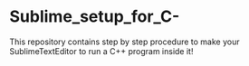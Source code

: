 # Sublime_setup_for_C-

This repository contains step by step procedure to make your SublimeTextEditor to run a C++ program inside it!

